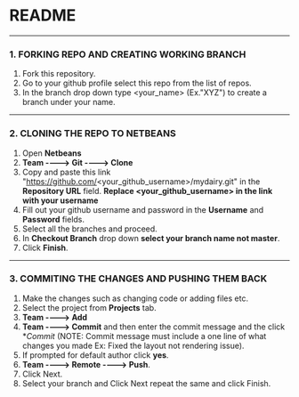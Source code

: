 # README

---
### 1. FORKING REPO AND CREATING WORKING BRANCH
1. Fork this repository.
2. Go to your github profile select this repo from the list of repos.
3. In the branch drop down type <your_name> (Ex."XYZ") to create a branch under your name.

---
### 2. CLONING THE REPO TO NETBEANS
1. Open **Netbeans** 
2. **Team ----> Git ----> Clone**
3. Copy and paste this link "https://github.com/<your_github_username>/mydairy.git" in the **Repository URL** field. **Replace <your_github_username> in the link with your username**
4. Fill out your github username and password in the **Username** and **Password** fields.
5. Select all the branches and proceed.
6. In **Checkout Branch** drop down **select your branch name not master**.
7. Click **Finish**.

---
### 3. COMMITING THE CHANGES AND PUSHING THEM BACK
1. Make the changes such as changing code or adding files etc.
2. Select the project from **Projects** tab.
3. **Team ----> Add**
4. **Team ----> Commit** and then enter the commit message and the click **Commit* (NOTE: Commit message must include a one line of what changes you made Ex: Fixed the layout not rendering issue).
5. If prompted for default author click **yes**.
6. **Team ----> Remote ----> Push**.
7. Click Next.
8. Select your branch and Click Next repeat the same and click Finish.
